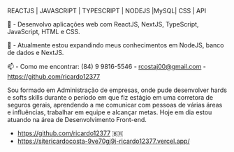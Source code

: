REACTJS | JAVASCRIPT | TYPESCRIPT | NODEJS |MySQL| CSS | API

🌱 - Desenvolvo aplicações web com ReactJS, NextJS, TypeScript, JavaScript, HTML e CSS.

🤔 - Atualmente estou expandindo meus conhecimentos em NodeJS, banco de dados e NextJS.

📫 - Como me encontrar:
(84) 9 9816-5546 - rcostaj00@gmail.com - https://github.com/ricardo12377

Sou formado em Administração de empresas, onde pude desenvolver hards e softs skills durante o período em que fiz estágio em uma corretora de seguros gerais, aprendendo a me comunicar com pessoas de várias áreas e influências, trabalhar em equipe e alcançar metas. Hoje em dia estou atuando na área de Desenvolvimento Front-end.

- https://github.com/ricardo12377 🇧🇷
- https://sitericardocosta-9ve70gj9j-ricardo12377.vercel.app/
